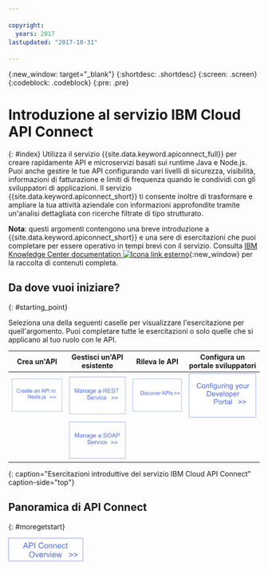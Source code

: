 ```yaml
---

copyright:
  years: 2017
lastupdated: "2017-10-31"

---
```



{:new_window: target="_blank"}
{:shortdesc: .shortdesc}
{:screen: .screen}
{:codeblock: .codeblock}
{:pre: .pre}

# Introduzione al servizio IBM Cloud API Connect
{: #index}
Utilizza il servizio {{site.data.keyword.apiconnect_full}} per creare
rapidamente API e microservizi basati sui runtime Java e Node.js. Puoi anche gestire le tue API configurando vari livelli di sicurezza, visibilità, informazioni di fatturazione e limiti di frequenza quando le condividi con gli
sviluppatori di applicazioni. Il servizio {{site.data.keyword.apiconnect_short}} ti consente inoltre di trasformare e ampliare la tua attività aziendale con informazioni approfondite tramite un'analisi dettagliata con
ricerche filtrate di tipo strutturato.

**Nota**: questi argomenti contengono una breve introduzione a {{site.data.keyword.apiconnect_short}} e una sere di esercitazioni che puoi completare per essere operativo in tempi brevi con il
servizio. Consulta [IBM Knowledge Center documentation ![Icona link esterno](../../icons/launch-glyph.svg "Icona link esterno")](https://www.ibm.com/support/knowledgecenter/SSFS6T/mapfiles/getting_started_bluemix.html){:new_window} per la raccolta di contenuti completa.

## Da dove vuoi iniziare?
{: #starting_point}

Seleziona una della seguenti caselle per visualizzare l'esercitazione per quell'argomento.  Puoi completare tutte le esercitazioni o solo quelle che si applicano al tuo ruolo con le API.

| Crea un'API | Gestisci un'API esistente | Rileva le API | Configura un portale sviluppatori | 
|---------------|------------------------|---------------|-----------------|
| <a href="tutorials/tut_create_api_node.html"> <img src="/images/art_create_api_node.png" width="200" alt="Creazione di un'API con Node.js" /></a> | <a href="tutorials/tut_rest_landing.html"> <img src="/images/art_manage_rest_service.png" width="200" alt="Gestisci un servizio REST" /></a> | <a href="tutorials/tut_discover_apis.html"> <img src="/images/art_discover_apis.png" width="200" alt="Rilevamento delle API" /></a> | <a href="tutorials/tut_config_dev_portal.html"> <img src="/images/art_configure_dev_portal.png" width="200" alt="Configurazione del tuo portale sviluppatori" /></a> | 
| | <a href="tutorials/tut_manage_soap_api.html"> <img src="/images/art_manage_soap_service.png" width="200" alt="Gestisci un servizio SOAP" /></a> | | |
{: caption="Esercitazioni introduttive del servizio IBM Cloud API Connect" caption-side="top"}

## Panoramica di API Connect
{: #moregetstart}

<a href="apic_overview.html"> <img src="/images/art_apic_overview.png" width="150" alt="Link alla panoramica dei materiali di API Connect."></a>




